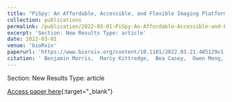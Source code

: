 ```yaml
---
title: "PiSpy: An Affordable, Accessible, and Flexible Imaging Platform for the Automated Observation of Organismal Biology and Behavior"
collection: publications
permalink: /publication/2022-03-01-PiSpy-An-Affordable-Accessible-and-Flexible-Imaging-Platform-for-the-Automated-Observation-of-Organismal-Biology-and-Behavior
excerpt: 'Section: New Results Type: article'
date: 2022-03-01
venue: 'bioRxiv'
paperurl: 'https://www.biorxiv.org/content/10.1101/2022.03.21.485129v1'
citation: ' Benjamin Morris,  Marcy Kittredge,  Bea Casey,  Owen Meng,  André Chagas,  Matt Lamparter,  Thomas Thul,  Gregory Pask, &quot;PiSpy: An Affordable, Accessible, and Flexible Imaging Platform for the Automated Observation of Organismal Biology and Behavior.&quot; bioRxiv, 2022.'
---
```

Section: New Results Type: article

[Access paper here](https://www.biorxiv.org/content/10.1101/2022.03.21.485129v1){:target="_blank"}
